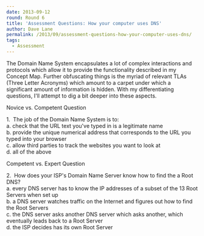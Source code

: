 ```yaml
---
date: 2013-09-12
round: Round 6
title: 'Assessment Questions: How your computer uses DNS'
author: Dave Lane
permalink: /2013/09/assessment-questions-how-your-computer-uses-dns/
tags:
  - Assessment
---
```

The Domain Name System encapsulates a lot of complex interactions and protocols which allow it to provide the functionality described in my Concept Map. Further obfuscating things is the myriad of relevant TLAs (Three Letter Acronyms) which amount to a carpet under which a significant amount of information is hidden. With my differentiating questions, I'll attempt to dig a bit deeper into these aspects.

Novice vs. Competent Question

1.  The job of the Domain Name System is to:  
a. check that the URL text you've typed in is a legitimate name  
b. provide the unique numerical address that corresponds to the URL you typed into your browser  
c. allow third parties to track the websites you want to look at  
d. all of the above

Competent vs. Expert Question

2.  How does your ISP's Domain Name Server know how to find the a Root DNS?  
a. every DNS server has to know the IP addresses of a subset of the 13 Root Servers when set up  
b. a DNS server watches traffic on the Internet and figures out how to find the Root Servers  
c. the DNS server asks another DNS server which asks another, which eventually leads back to a Root Server  
d. the ISP decides has its own Root Server  
&nbsp;
